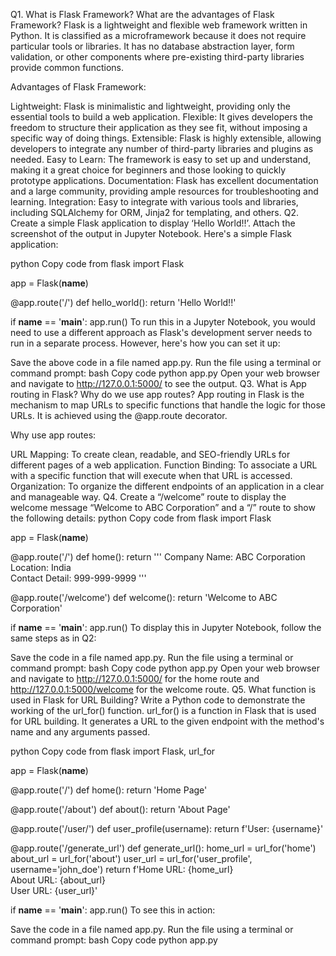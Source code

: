Q1. What is Flask Framework? What are the advantages of Flask Framework?
Flask is a lightweight and flexible web framework written in Python. It is classified as a microframework because it does not require particular tools or libraries. It has no database abstraction layer, form validation, or other components where pre-existing third-party libraries provide common functions.

Advantages of Flask Framework:

Lightweight: Flask is minimalistic and lightweight, providing only the essential tools to build a web application.
Flexible: It gives developers the freedom to structure their application as they see fit, without imposing a specific way of doing things.
Extensible: Flask is highly extensible, allowing developers to integrate any number of third-party libraries and plugins as needed.
Easy to Learn: The framework is easy to set up and understand, making it a great choice for beginners and those looking to quickly prototype applications.
Documentation: Flask has excellent documentation and a large community, providing ample resources for troubleshooting and learning.
Integration: Easy to integrate with various tools and libraries, including SQLAlchemy for ORM, Jinja2 for templating, and others.
Q2. Create a simple Flask application to display ‘Hello World!!’. Attach the screenshot of the output in Jupyter Notebook.
Here's a simple Flask application:

python
Copy code
from flask import Flask

app = Flask(__name__)

@app.route('/')
def hello_world():
    return 'Hello World!!'

if __name__ == '__main__':
    app.run()
To run this in a Jupyter Notebook, you would need to use a different approach as Flask's development server needs to run in a separate process. However, here's how you can set it up:

Save the above code in a file named app.py.
Run the file using a terminal or command prompt:
bash
Copy code
python app.py
Open your web browser and navigate to http://127.0.0.1:5000/ to see the output.
Q3. What is App routing in Flask? Why do we use app routes?
App routing in Flask is the mechanism to map URLs to specific functions that handle the logic for those URLs. It is achieved using the @app.route decorator.

Why use app routes:

URL Mapping: To create clean, readable, and SEO-friendly URLs for different pages of a web application.
Function Binding: To associate a URL with a specific function that will execute when that URL is accessed.
Organization: To organize the different endpoints of an application in a clear and manageable way.
Q4. Create a “/welcome” route to display the welcome message “Welcome to ABC Corporation” and a “/” route to show the following details:
python
Copy code
from flask import Flask

app = Flask(__name__)

@app.route('/')
def home():
    return '''
    Company Name: ABC Corporation<br>
    Location: India<br>
    Contact Detail: 999-999-9999
    '''

@app.route('/welcome')
def welcome():
    return 'Welcome to ABC Corporation'

if __name__ == '__main__':
    app.run()
To display this in Jupyter Notebook, follow the same steps as in Q2:

Save the code in a file named app.py.
Run the file using a terminal or command prompt:
bash
Copy code
python app.py
Open your web browser and navigate to http://127.0.0.1:5000/ for the home route and http://127.0.0.1:5000/welcome for the welcome route.
Q5. What function is used in Flask for URL Building? Write a Python code to demonstrate the working of the url_for() function.
url_for() is a function in Flask that is used for URL building. It generates a URL to the given endpoint with the method's name and any arguments passed.

python
Copy code
from flask import Flask, url_for

app = Flask(__name__)

@app.route('/')
def home():
    return 'Home Page'

@app.route('/about')
def about():
    return 'About Page'

@app.route('/user/<username>')
def user_profile(username):
    return f'User: {username}'

@app.route('/generate_url')
def generate_url():
    home_url = url_for('home')
    about_url = url_for('about')
    user_url = url_for('user_profile', username='john_doe')
    return f'Home URL: {home_url}<br>About URL: {about_url}<br>User URL: {user_url}'

if __name__ == '__main__':
    app.run()
To see this in action:

Save the code in a file named app.py.
Run the file using a terminal or command prompt:
bash
Copy code
python app.py
